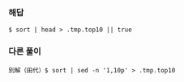 ### 해답
```
$ sort | head > .tmp.top10 || true
```
### 다른 풀이
```
別解（田代）$ sort | sed -n '1,10p' > .tmp.top10
```
